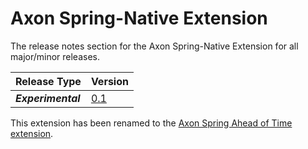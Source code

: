 # Axon Spring-Native Extension

The release notes section for the Axon Spring-Native Extension for all major/minor releases.

| Release Type       | Version                                                     |
|:-------------------|:------------------------------------------------------------|
| _**Experimental**_ | [0.1](rn-spring-native-experimental-releases.md#release-01) |

This extension has been renamed to the [Axon Spring Ahead of Time extension](../rn-spring-aot/).
